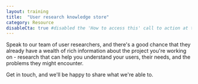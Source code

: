```yaml
---
layout: training
title:  "User research knowledge store"
category: Resource
disableCta: true #disabled the 'How to access this' call to action at the bottom of the page template
---
```


Speak to our team of user researchers, and there's a good chance that they already have a wealth of rich information about the project you're working on - research that can help you understand your users, their needs, and the problems they might encounter.

Get in touch, and we'll be happy to share what we're able to.

